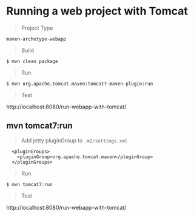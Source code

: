 # Running a web project with Tomcat 

> Project Type

`maven-archetype-webapp`

> Build

```
$ mvn clean package
```

> Run

```
$ mvn org.apache.tomcat.maven:tomcat7-maven-plugin:run
```

> Test

http://localhost:8080/run-webapp-with-tomcat/

## mvn tomcat7:run

> Add jetty pluginGroup to `.m2/settings.xml`

```
  <pluginGroups>
    <pluginGroup>org.apache.tomcat.maven</pluginGroup>
  </pluginGroups>
```

> Run

```
$ mvn tomcat7:run
```

> Test

http://localhost:8080/run-webapp-with-tomcat/
